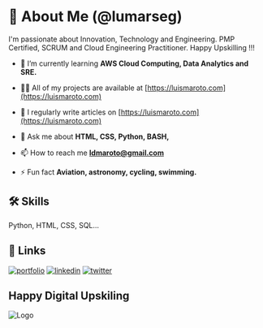 # 🚀 About Me (@lumarseg)

I'm passionate about Innovation, Technology and Engineering. PMP Certified, SCRUM and Cloud Engineering Practitioner. Happy Upskilling !!!

- 🌱 I’m currently learning **AWS Cloud Computing, Data Analytics and SRE.**

- 👨‍💻 All of my projects are available at [https://luismaroto.com](https://luismaroto.com)

- 📝 I regularly write articles on [https://luismaroto.com](https://luismaroto.com)

- 💬 Ask me about **HTML, CSS, Python, BASH,**

- 📫 How to reach me **<ldmaroto@gmail.com>**

- ⚡ Fun fact **Aviation, astronomy, cycling, swimming.**

## 🛠 Skills

Python, HTML, CSS, SQL...

## 🔗 Links

[![portfolio](https://img.shields.io/badge/my_site-355d7e?style=for-the-badge&logo=ko-fi&logoColor=white)](https://luismaroto.com/)
[![linkedin](https://img.shields.io/badge/linkedin-0A66C2?style=for-the-badge&logo=linkedin&logoColor=white)](https://www.linkedin.com/in/lumarseg/)
[![twitter](https://img.shields.io/badge/twitter-1DA1F2?style=for-the-badge&logo=twitter&logoColor=white)](https://twitter.com/lumarseg)

## Happy Digital Upskiling

![Logo](https://luismaroto-wpmedia.s3.amazonaws.com/wp-content/uploads/2023/08/04183433/route_up.png)
